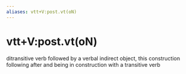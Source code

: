 ```yaml
---
aliases: vtt+V:post.vt(oN)
---
```

# vtt+V:post.vt(oN)

ditransitive verb followed by a verbal indirect object, this construction following after and being in construction with a transitive verb